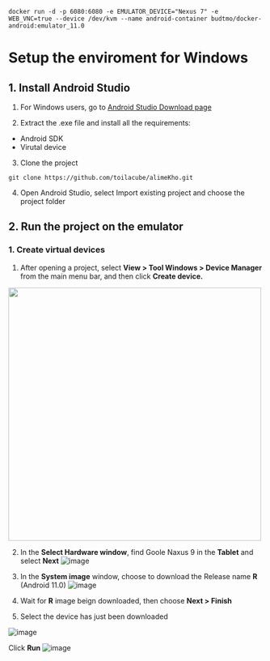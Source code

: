 `docker run -d -p 6080:6080 -e EMULATOR_DEVICE="Nexus 7" -e WEB_VNC=true --device /dev/kvm --name android-container budtmo/docker-android:emulator_11.0`

# Setup the enviroment for Windows

## 1. Install Android Studio 
1. For Windows users, go to [Android Studio Download page](https://developer.android.com/studio) 

2. Extract the .exe file and install all the requirements:
  - Android SDK
  - Virutal device
3. Clone the project 
```
git clone https://github.com/toilacube/alimeKho.git
```
4. Open Android Studio, select Import existing project and choose the project folder

## 2. Run the project on the emulator
### 1. Create virtual devices

1. After opening a project, select **View > Tool Windows > Device Manager** from the main menu bar, and then click **Create device.**

<img src="https://github.com/toilacube/alimeKho/assets/95525386/c2cf9e66-2a70-4a2c-8e07-18e1867c7bf0" width="500" height="500">

2. In the **Select Hardware window**, find Goole Naxus 9 in the **Tablet** and select **Next** 
![image](https://github.com/toilacube/alimeKho/assets/95525386/bac84c05-24dc-46b0-aa6e-7a9b0a71ca69)

3. In the **System image** window, choose to download the Release name **R** (Android 11.0) 
![image](https://github.com/toilacube/alimeKho/assets/95525386/46d90c08-80c7-450e-9e63-b7833ae05aab)

4. Wait for **R** image beign downloaded, then choose **Next > Finish**

5. Select the device has just been downloaded 

![image](https://github.com/toilacube/alimeKho/assets/95525386/f6326add-eb62-4a6f-8342-18d52340d9af)

Click **Run** ![image](https://github.com/toilacube/alimeKho/assets/95525386/dc3e8580-6866-48bd-a744-1d12ec564974) 






